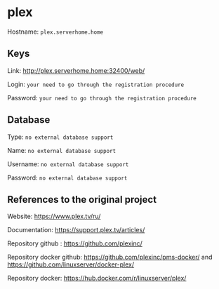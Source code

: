 # plex
Hostname: `plex.serverhome.home`

## Keys
Link: http://plex.serverhome.home:32400/web/

Login: `your need to go through the registration procedure`

Password: `your need to go through the registration procedure`

## Database
Type: `no external database support`

Name: `no external database support`

Username: `no external database support`

Password: `no external database support`

## References to the original project
Website: https://www.plex.tv/ru/

Documentation: https://support.plex.tv/articles/

Repository github : https://github.com/plexinc/

Repository docker github: https://github.com/plexinc/pms-docker/ and https://github.com/linuxserver/docker-plex/

Repository docker: https://hub.docker.com/r/linuxserver/plex/

